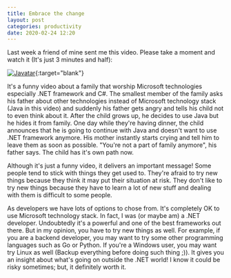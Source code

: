 ```yaml
---
title: Embrace the change
layout: post
categories: productivity
date: 2020-02-24 12:20
---
```


Last week a friend of mine sent me this video. Please take a moment and watch it (It's just 3 minutes and half):

[![Javatar](https://img.youtube.com/vi/9QFK1cLhytY/0.jpg)](https://www.youtube.com/watch?v=9QFK1cLhytY){:target="blank"}

It's a funny video about a family that worship Microsoft technologies especially .NET framework and C#. The smallest member of the family asks his father about other technologies instead of Microsoft technology stack (Java in this video) and suddenly his father gets angry and tells his child not to even think about it. After the child grows up, he decides to use Java but he hides it from family. One day while they're having dinner, the child announces that he is going to continue with Java and doesn't want to use .NET framework anymore. His mother instantly starts crying and tell him to leave them as soon as possible. "You're not a part of family anymore", his father says. The child has it's own path now.

Although it's just a funny video, it delivers an important message! Some people tend to stick with things they get used to. They're afraid to try new things because they think it may put their situation at risk. They don't like to try new things because they have to learn a lot of new stuff and dealing with them is difficult to some people.

As developers we have lots of options to chose from. It's completely OK to use Microsoft technology stack. In fact, I was (or maybe am) a .NET developer. Undoubtedly it's a powerful and one of the best frameworks out there. But in my opinion, you have to try new things as well. For example, if you are a backend developer, you may want to try some other programming languages such as Go or Python. If you're a Windows user, you may want try Linux as well (Backup everything before doing such thing ;)). It gives you an insight about what's going on outside the .NET world! I know it could be risky sometimes; but, it definitely worth it.
